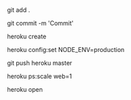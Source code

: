 git add .

git commit -m 'Commit'

heroku create

heroku config:set NODE_ENV=production

git push heroku master

heroku ps:scale web=1

heroku open
